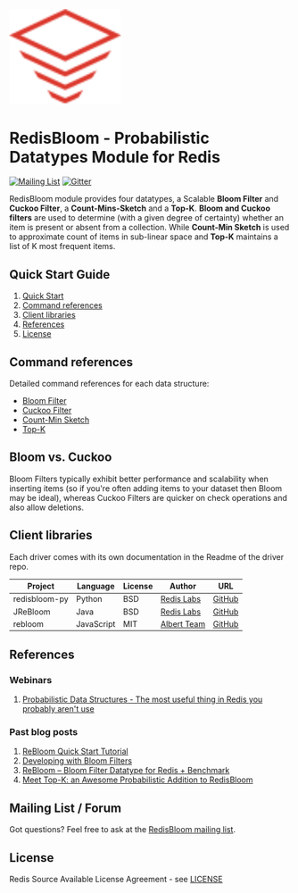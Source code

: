<img src="images/logo.svg" alt="logo" width="200"/>

# RedisBloom - Probabilistic Datatypes Module for Redis
[![Mailing List](https://img.shields.io/badge/Mailing%20List-RedisBloom-blue)](https://groups.google.com/forum/#!forum/redisbloom)
[![Gitter](https://badges.gitter.im/RedisLabs/RedisBloom.svg)](https://gitter.im/RedisLabs/RedisBloom?utm_source=badge&utm_medium=badge&utm_campaign=pr-badge)

RedisBloom module provides four datatypes, a Scalable **Bloom Filter** and **Cuckoo Filter**, a **Count-Mins-Sketch** and a **Top-K**.
**Bloom and Cuckoo filters** are used to determine (with a given degree of certainty) whether an item is present or absent from a collection. While **Count-Min Sketch** is used to approximate count of items in sub-linear space and **Top-K** maintains a list of K most frequent items.

## Quick Start Guide
1. [Quick Start](Quick_Start.md)
1. [Command references](#command-references)
1. [Client libraries](#client-libraries)
1. [References](#references)
1. [License](#license)

## Command references
Detailed command references for each data structure:

* [Bloom Filter](Bloom_Commands.md)
* [Cuckoo Filter](Cuckoo_Commands.md)
* [Count-Min Sketch](CountMinSketch_Commands.md)
* [Top-K](TopK_Commands.md)

## Bloom vs. Cuckoo
Bloom Filters typically exhibit better performance and scalability when inserting
items (so if you're often adding items to your dataset then Bloom may be ideal),
whereas Cuckoo Filters are quicker on check operations and also allow deletions.

## Client libraries
Each driver comes with its own documentation in the Readme of the driver repo.

| Project | Language | License | Author | URL |
| ------- | -------- | ------- | ------ | --- |
| redisbloom-py | Python | BSD | [Redis Labs](https://redislabs.com) | [GitHub](https://github.com/RedisBloom/redisbloom-py) |
| JReBloom | Java | BSD | [Redis Labs](https://redislabs.com) | [GitHub](https://github.com/RedisBloom/JReBloom) |
| rebloom | JavaScript | MIT | [Albert Team](https://cvitae.now.sh/) | [GitHub](https://github.com/albert-team/rebloom) |

## References
### Webinars
1. [Probabilistic Data Structures - The most useful thing in Redis you probably aren't use](https://youtu.be/dq-0xagF7v8?t=102)

### Past blog posts
1. [ReBloom Quick Start Tutorial](https://docs.redislabs.com/latest/rs/getting-started/creating-database/rebloom/)
1. [Developing with Bloom Filters](https://docs.redislabs.com/latest/rs/developing/modules/bloom-filters/)
1. [ReBloom – Bloom Filter Datatype for Redis + Benchmark](https://redislabs.com/blog/rebloom-bloom-filter-datatype-redis/)
1. [Meet Top-K: an Awesome Probabilistic Addition to RedisBloom](https://redislabs.com/blog/meet-top-k-awesome-probabilistic-addition-redisbloom/)

## Mailing List / Forum
Got questions? Feel free to ask at the [RedisBloom mailing list](https://groups.google.com/forum/#!forum/redisbloom).

## License
Redis Source Available License Agreement - see [LICENSE](https://raw.githubusercontent.com/RedisBloom/RedisBloom/master/LICENSE)
